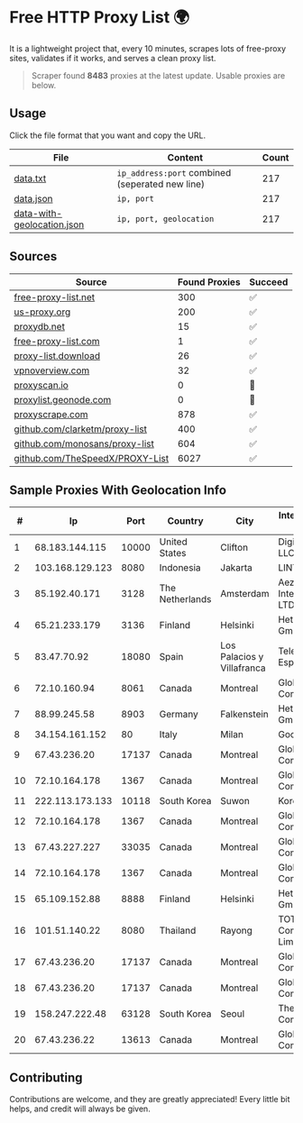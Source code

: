 
# Free HTTP Proxy List 🌍

It is a lightweight project that, every 10 minutes, scrapes lots of free-proxy sites, validates if it works, and serves a clean proxy list.


> Scraper found **8483** proxies at the latest update. Usable proxies are below.

## Usage

Click the file format that you want and copy the URL.


|File|Content|Count|
|----|-------|-----|
|[data.txt](https://raw.githubusercontent.com/themiralay/Proxy-List-World/master/data.txt)|`ip_address:port` combined (seperated new line)|217|
|[data.json](https://raw.githubusercontent.com/themiralay/Proxy-List-World/master/data.json)|`ip, port`|217|
|[data-with-geolocation.json](https://raw.githubusercontent.com/themiralay/Proxy-List-World/master/data-with-geolocation.json)|`ip, port, geolocation`|217|

## Sources

|Source|Found Proxies|Succeed|
|------|-------------|-------|
|[free-proxy-list.net](https://free-proxy-list.net)|300|✅|
|[us-proxy.org](https://www.us-proxy.org)|200|✅|
|[proxydb.net](http://proxydb.net)|15|✅|
|[free-proxy-list.com](https://free-proxy-list.com/?page=&port=&type%5B%5D=http&type%5B%5D=https&up_time=0&search=Search)|1|✅|
|[proxy-list.download](https://www.proxy-list.download/HTTP)|26|✅|
|[vpnoverview.com](https://vpnoverview.com/privacy/anonymous-browsing/free-proxy-servers)|32|✅|
|[proxyscan.io](https://www.proxyscan.io)|0|🚫|
|[proxylist.geonode.com](https://proxylist.geonode.com/api/proxy-list?limit=300&page=1&sort_by=lastChecked&sort_type=desc&protocols=http,https)|0|🚫|
|[proxyscrape.com](https://api.proxyscrape.com/v2/?request=displayproxies&protocol=http&timeout=10000&country=all&ssl=all&anonymity=all)|878|✅|
|[github.com/clarketm/proxy-list](https://raw.githubusercontent.com/clarketm/proxy-list/master/proxy-list-raw.txt)|400|✅|
|[github.com/monosans/proxy-list](https://raw.githubusercontent.com/monosans/proxy-list/main/proxies/http.txt)|604|✅|
|[github.com/TheSpeedX/PROXY-List](https://raw.githubusercontent.com/TheSpeedX/PROXY-List/master/http.txt)|6027|✅|


## Sample Proxies With Geolocation Info

|#|Ip|Port|Country|City|Internet Service Provider|
|-|--|----|-------|----|-------------------------|
|1|68.183.144.115|10000|United States|Clifton|DigitalOcean, LLC|
|2|103.168.129.123|8080|Indonesia|Jakarta|LINTASARTA|
|3|85.192.40.171|3128|The Netherlands|Amsterdam|Aeza International LTD|
|4|65.21.233.179|3136|Finland|Helsinki|Hetzner Online GmbH|
|5|83.47.70.92|18080|Spain|Los Palacios y Villafranca|Telefonica de Espana SAU|
|6|72.10.160.94|8061|Canada|Montreal|GloboTech Communications|
|7|88.99.245.58|8903|Germany|Falkenstein|Hetzner Online GmbH|
|8|34.154.161.152|80|Italy|Milan|Google LLC|
|9|67.43.236.20|17137|Canada|Montreal|GloboTech Communications|
|10|72.10.164.178|1367|Canada|Montreal|GloboTech Communications|
|11|222.113.173.133|10118|South Korea|Suwon|Korea Telecom|
|12|72.10.164.178|1367|Canada|Montreal|GloboTech Communications|
|13|67.43.227.227|33035|Canada|Montreal|GloboTech Communications|
|14|72.10.164.178|1367|Canada|Montreal|GloboTech Communications|
|15|65.109.152.88|8888|Finland|Helsinki|Hetzner Online GmbH|
|16|101.51.140.22|8080|Thailand|Rayong|TOT Public Company Limited|
|17|67.43.236.20|17137|Canada|Montreal|GloboTech Communications|
|18|67.43.236.20|17137|Canada|Montreal|GloboTech Communications|
|19|158.247.222.48|63128|South Korea|Seoul|The Constant Company, LLC|
|20|67.43.236.22|13613|Canada|Montreal|GloboTech Communications|



## Contributing

Contributions are welcome, and they are greatly appreciated! Every
little bit helps, and credit will always be given.

